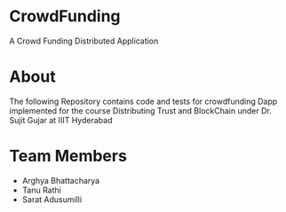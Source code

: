 # CrowdFunding
A Crowd Funding Distributed Application

# About
The following Repository contains code and tests for crowdfunding Dapp implemented for the course Distributing Trust and BlockChain under Dr. Sujit Gujar at IIIT Hyderabad

# Team Members

- Arghya Bhattacharya
- Tanu Rathi
- Sarat Adusumilli

